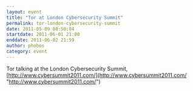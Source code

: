 ```yaml
---
layout: event
title: "Tor at London Cybersecurity Summit"
permalink: tor-london-cybersecurity-summit
date: 2011-05-09 08:50:04
startdate: 2011-06-01 21:00
enddate: 2011-06-02 21:59
author: phobos
category: event
---
```


Tor talking at the London Cybersecurity Summit, [http://www.cybersummit2011.com/](http://www.cybersummit2011.com/ "http://www.cybersummit2011.com/")
